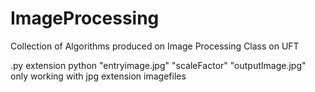 # ImageProcessing
Collection of Algorithms produced on Image Processing Class on UFT

.py extension
python "entryimage.jpg" "scaleFactor" "outputImage.jpg"
only working with jpg extension imagefiles